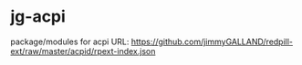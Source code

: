 # jg-acpi

package/modules for acpi 
URL: https://github.com/jimmyGALLAND/redpill-ext/raw/master/acpid/rpext-index.json

